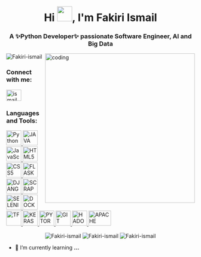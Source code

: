 <h1 align="center">Hi <img src="https://raw.githubusercontent.com/iampavangandhi/iampavangandhi/master/gifs/Hi.gif" width="40px">, I'm Fakiri Ismail</h1>
<h3 align="center">A ✨Python Developer✨ passionate Software Engineer, AI and Big Data</h3>

<img align="right" alt="coding" width="400" src="https://user-images.githubusercontent.com/59510748/208265594-28038028-1819-40f2-8fe3-80111082de78.gif">

<p align="left"> <img src="https://komarev.com/ghpvc/?username=fakiri-ismail&label=Profile%20views&color=0e75b6&style=flat" alt="Fakiri-ismail" /> </p>

<h3 align="left">Connect with me:</h3>
<p align="left">
  <a href="https://www.linkedin.com/in/ismail-fakiri/" target="blank"> <img align="center" src="https://raw.githubusercontent.com/rahuldkjain/github-profile-readme-generator/master/src/images/icons/Social/linked-in-alt.svg" alt="ismail fakiri" height="30" width="40" /> </a>
</p>

<h3 align="left">Languages and Tools:</h3>
<p align="left">
  <a href="https://www.python.org/" target="_blank" rel="noreferrer">
    <img src="https://user-images.githubusercontent.com/59510748/208266030-1dfa28a0-687e-4764-b6da-f42b379d538f.png" alt="Python" width="40" height="40"/>
  </a>
  <a href="https://www.java.com/fr/download/help/whatis_java.html" target="_blank" rel="noreferrer">
    <img src="https://user-images.githubusercontent.com/59510748/208266296-4824199e-0885-478a-ac12-d1687c1d548e.png" alt="JAVA" width="40" height="40"/>
  </a>
  <a href="https://www.javascript.com/" target="_blank" rel="noreferrer">
    <img src="https://user-images.githubusercontent.com/59510748/208266470-3617b90c-af92-4987-8e98-b8eecce780fb.png" alt="JavaScript" width="40" height="40"/>
  </a>
  <a href="https://www.w3schools.com/html/" target="_blank" rel="noreferrer">
    <img src="https://user-images.githubusercontent.com/59510748/208266518-9b901ad2-00c5-463b-88f6-3ff0465f8ed1.png" alt="HTML5" width="40" height="40"/>
  </a>
  <a href="https://www.w3schools.com/css/" target="_blank" rel="noreferrer">
    <img src="https://user-images.githubusercontent.com/59510748/208266544-bbc9e299-ada9-4130-a98a-e5653ae26157.png" alt="CSS5" width="40" height="40"/>
  </a>
  <a href="https://flask.palletsprojects.com/en/2.2.x/" target="_blank" rel="noreferrer">
    <img src="https://user-images.githubusercontent.com/59510748/208266791-31264cfd-46e6-4cc2-a510-878c7abfa444.png" alt="FLASK" width="40" height="40"/>
  </a>
  <a href="https://www.djangoproject.com/" target="_blank" rel="noreferrer">
    <img src="https://user-images.githubusercontent.com/59510748/208266809-9e33f57b-261c-4a39-99f7-20efbef0ec0f.png" alt="DJANGO" width="40" height="40"/>
  </a>
  <a href="https://scrapy.org/" target="_blank" rel="noreferrer">
    <img src="https://user-images.githubusercontent.com/59510748/208266837-4ad036f7-e3c8-4958-9e5b-596b7e1d9084.png" alt="SCRAPY" width="40" height="40"/>
  </a>
  <a href="https://www.selenium.dev/documentation/webdriver/" target="_blank" rel="noreferrer">
    <img src="https://user-images.githubusercontent.com/59510748/208266864-0390effd-2d41-44f8-9aa0-cc6eb4ab66b5.png" alt="SELENIUM" width="40" height="40"/>
  </a>
  <a href="https://docs.docker.com/" target="_blank" rel="noreferrer">
    <img src="https://user-images.githubusercontent.com/59510748/208267007-1c94fd40-25ca-41a2-a3d6-a1db654b448e.png" alt="DOCKER" width="40" height="40"/>
  </a>
  <a href="https://www.tensorflow.org/tutorials" target="_blank" rel="noreferrer">
    <img src="https://user-images.githubusercontent.com/59510748/208267078-59ee81c5-c360-40c0-9940-5ffba0299c7e.png" alt="TF" width="40" height="40"/>
  </a>
  <a href="https://keras.io/about/" target="_blank" rel="noreferrer">
    <img src="https://user-images.githubusercontent.com/59510748/208267091-28e474c2-5a98-485a-b6a9-b35c87d8d8ab.png" alt="KERAS" width="40" height="40"/>
  </a>
  <a href="https://pytorch.org/tutorials/" target="_blank" rel="noreferrer">
    <img src="https://user-images.githubusercontent.com/59510748/208267147-c48b6b02-01cd-4b31-bbd0-6de3e4a658bd.png" alt="PYTORCH" width="40" height="40"/>
  </a>
  <a href="https://git-scm.com/doc" target="_blank" rel="noreferrer">
    <img src="https://user-images.githubusercontent.com/59510748/208267290-90aa9a07-9002-464d-b317-972b71d4d318.png" alt="GIT" width="40" height="40"/>
  </a>
  <a href="https://hadoop.apache.org/" target="_blank" rel="noreferrer">
    <img src="https://user-images.githubusercontent.com/59510748/208267206-4a934115-75ed-48fd-89f0-b42a9cbf4313.png" alt="HADOOP" width="40" height="40"/>
  </a>
  <a href="https://spark.apache.org/documentation.html" target="_blank" rel="noreferrer">
    <img src="https://user-images.githubusercontent.com/59510748/208267203-dcfe62c1-f2cc-413b-b063-11a8bcea9626.png" alt="APACHE SPARK" width="60" height="40"/>
  </a>
 </p>

<p align="center">
  <img align="center" src="https://github-readme-streak-stats.herokuapp.com?user=Fakiri-ismail&theme=yeblu" alt="Fakiri-ismail"/>
  <img align="center" src="https://github-readme-stats.vercel.app/api?username=Fakiri-ismail&show_icons=true&locale=en&theme=yeblu" alt="Fakiri-ismail"/>
  <img align="center" src="https://github-readme-stats.vercel.app/api/top-langs?username=Fakiri-ismail&show_icons=true&locale=en&layout=compact&theme=yeblu" alt="Fakiri-ismail"/>
</p>

- 🌱 I’m currently learning **...**
